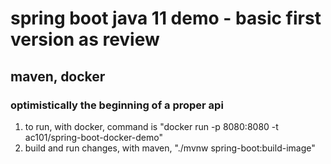 # spring boot java 11 demo - basic first version as review
## maven, docker 
### optimistically the beginning of a proper api
1. to run, with docker, command is "docker run -p 8080:8080 -t ac101/spring-boot-docker-demo"
1. build and run changes, with maven,  "./mvnw spring-boot:build-image"
